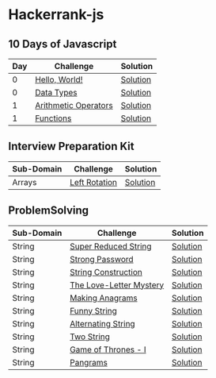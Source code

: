 # Hackerrank-js

## 10 Days of Javascript
| Day |  Challenge | Solution |
| --- |---| ---|
| 0   |[Hello, World!](https://www.hackerrank.com/challenges/js10-hello-world/problem) | [Solution](./10DaysOfJavascript/Day0/hello-world.js) |
| 0   |[Data Types](https://www.hackerrank.com/challenges/js10-data-types/problem) | [Solution](./10DaysOfJavascript/Day0/data-types.js) |
| 1   |[Arithmetic Operators](https://www.hackerrank.com/challenges/js10-arithmetic-operators/problem) | [Solution](./10DaysOfJavascript/Day1/arithmetic-operators) |
| 1   |[Functions](https://www.hackerrank.com/challenges/js10-function/problem) | [Solution](./10DaysOfJavascript/Day1/functions.js) |

## Interview Preparation Kit 
| Sub-Domain |  Challenge | Solution |
| --- |---| ---|
| Arrays | [Left Rotation](https://www.hackerrank.com/challenges/ctci-array-left-rotation/problem) | [Solution](./interviewPreparationKit/arrays/left-rotation.js)|

## ProblemSolving

| Sub-Domain |  Challenge | Solution |
| --- |---| ---|
| String |[Super Reduced String](https://www.hackerrank.com/challenges/reduced-string/problem) | [Solution](./ProblemSolving/String/super-reduced-string.js) |
| String |[Strong Password](https://www.hackerrank.com/challenges/strong-password/problem) | [Solution](./ProblemSolving/String/strong-password.js) |
| String |[String Construction](https://www.hackerrank.com/challenges/string-construction/problem) | [Solution](./ProblemSolving/String/string-construction.js) |
| String |[The Love-Letter Mystery](https://www.hackerrank.com/challenges/the-love-letter-mystery/problem) | [Solution](./ProblemSolving/String/the-love-letter-mystery.js) |
| String |[Making Anagrams](https://www.hackerrank.com/challenges/making-anagrams/problem) | [Solution](./ProblemSolving/String/making-anagrams.js) |
| String |[Funny String](https://www.hackerrank.com/challenges/funny-string/problem) | [Solution](./ProblemSolving/String/funny-string.js) |
| String |[Alternating String](https://www.hackerrank.com/challenges/alternating-characters/problem) | [Solution](./ProblemSolving/String/alternating-characters.js) |
| String |[Two String](https://www.hackerrank.com/challenges/two-strings/problem) | [Solution](./ProblemSolving/String/two-strings.js) |
| String |[Game of Thrones - I](https://www.hackerrank.com/challenges/game-of-thrones/problem) | [Solution](./ProblemSolving/String/game-of-thrones-1.js) |
| String |[Pangrams](https://www.hackerrank.com/challenges/pangrams/problem) | [Solution](./ProblemSolving/String/pangrams.js) |
